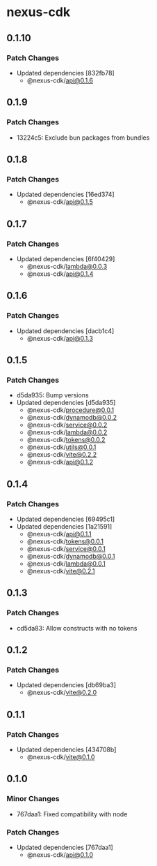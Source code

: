 # nexus-cdk

## 0.1.10

### Patch Changes

- Updated dependencies [832fb78]
  - @nexus-cdk/api@0.1.6

## 0.1.9

### Patch Changes

- 13224c5: Exclude bun packages from bundles

## 0.1.8

### Patch Changes

- Updated dependencies [16ed374]
  - @nexus-cdk/api@0.1.5

## 0.1.7

### Patch Changes

- Updated dependencies [6f40429]
  - @nexus-cdk/lambda@0.0.3
  - @nexus-cdk/api@0.1.4

## 0.1.6

### Patch Changes

- Updated dependencies [dacb1c4]
  - @nexus-cdk/api@0.1.3

## 0.1.5

### Patch Changes

- d5da935: Bump versions
- Updated dependencies [d5da935]
  - @nexus-cdk/procedure@0.0.1
  - @nexus-cdk/dynamodb@0.0.2
  - @nexus-cdk/service@0.0.2
  - @nexus-cdk/lambda@0.0.2
  - @nexus-cdk/tokens@0.0.2
  - @nexus-cdk/utils@0.0.1
  - @nexus-cdk/vite@0.2.2
  - @nexus-cdk/api@0.1.2

## 0.1.4

### Patch Changes

- Updated dependencies [69495c1]
- Updated dependencies [1a21591]
  - @nexus-cdk/api@0.1.1
  - @nexus-cdk/tokens@0.0.1
  - @nexus-cdk/service@0.0.1
  - @nexus-cdk/dynamodb@0.0.1
  - @nexus-cdk/lambda@0.0.1
  - @nexus-cdk/vite@0.2.1

## 0.1.3

### Patch Changes

- cd5da83: Allow constructs with no tokens

## 0.1.2

### Patch Changes

- Updated dependencies [db69ba3]
  - @nexus-cdk/vite@0.2.0

## 0.1.1

### Patch Changes

- Updated dependencies [434708b]
  - @nexus-cdk/vite@0.1.0

## 0.1.0

### Minor Changes

- 767daa1: Fixed compatibility with node

### Patch Changes

- Updated dependencies [767daa1]
  - @nexus-cdk/api@0.1.0
